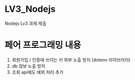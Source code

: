 # LV3_Nodejs
Nodejs Lv3 과제 제출

# 페어 프로그래밍 내용
1. 회원가입 / 인증에 쓰이는 키 외부 노출 방지 (dotenv 라이브러리)
2. db 정보 노출 방지
3. 조회 api에도 예외 처리 추가
